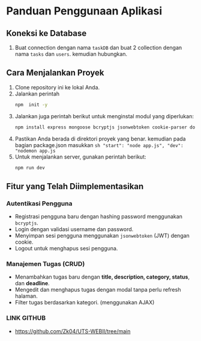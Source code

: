 # Panduan Penggunaan Aplikasi

## Koneksi ke Database
1. Buat connection dengan nama `taskDB` dan buat 2 collection dengan nama `tasks` dan `users`. kemudian hubungkan.

## Cara Menjalankan Proyek
1. Clone repository ini ke lokal Anda.
2. Jalankan perintah
   ```sh
   npm  init -y
   ```
3. Jalankan juga perintah berikut untuk menginstal modul yang diperlukan:
   ```sh
   npm install express mongoose bcryptjs jsonwebtoken cookie-parser dotenv ejs socket.io body-parser nodemon
   ```
4. Pastikan Anda berada di direktori proyek yang benar. kemudian pada bagian package.json masukkan ``` sh "start": "node app.js",
    "dev": "nodemon app.js ```
5. Untuk menjalankan server, gunakan perintah berikut:
   ```sh
   npm run dev 
   ```

## Fitur yang Telah Diimplementasikan

### Autentikasi Pengguna
- Registrasi pengguna baru dengan hashing password menggunakan `bcryptjs`.
- Login dengan validasi username dan password.
- Menyimpan sesi pengguna menggunakan `jsonwebtoken` (JWT) dengan cookie.
- Logout untuk menghapus sesi pengguna.

### Manajemen Tugas (CRUD)
- Menambahkan tugas baru dengan **title, description, category, status**, dan **deadline**.
- Mengedit dan menghapus tugas dengan modal tanpa perlu refresh halaman.
- Filter tugas berdasarkan kategori. (menggunakan AJAX)

### LINK GITHUB
-  https://github.com/Zk04/UTS-WEBII/tree/main
